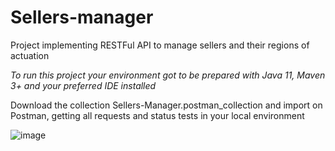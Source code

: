 # Sellers-manager
Project implementing RESTFul API to manage sellers and their regions of actuation

*To run this project your environment got to be prepared with Java 11, Maven 3+ and your preferred IDE installed*

Download the collection Sellers-Manager.postman_collection and import on Postman, getting all requests and status tests in your local environment


![image](https://user-images.githubusercontent.com/61030599/189237262-e7fcfc0d-f21a-45b6-a7ea-213beacce349.png)
